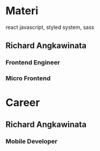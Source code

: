 # Materi

react javascript, styled system, sass

## Richard Angkawinata

### Frontend Engineer

### Micro Frontend

# Career

## Richard Angkawinata

### Mobile Developer
